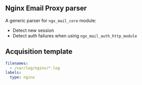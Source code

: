 ## Nginx Email Proxy parser
A generic parser for `ngx_mail_core` module:
 - Detect new session
 - Detect auth failures when using `ngx_mail_auth_http_module`

## Acquisition template

```yaml
filenames:
  - /var/log/nginx/*.log
labels:
  type: nginx
```